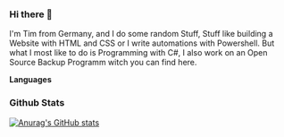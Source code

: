 ### Hi there 👋

I'm Tim from Germany, and I do some random Stuff, Stuff like building a Website with HTML and CSS or I write automations with Powershell. But what I most like to do is Programming with C#, I also work on an Open Source Backup Programm witch you can find here.

**Languages** 


### Github Stats
[![Anurag's GitHub stats](https://github-readme-stats.vercel.app/api?username=SexyJackXy)](https://github.com/anuraghazra/github-readme-stats)
